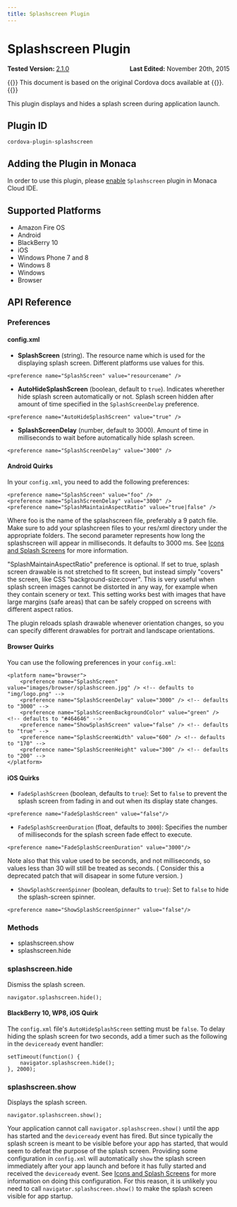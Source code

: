 ```yaml
---
title: Splashscreen Plugin
---
```


# Splashscreen Plugin

<div>
  <div  style="float: left;" align="left"><b>Tested Version: </b><a href="https://github.com/apache/cordova-plugin-splashscreen/blob/master/RELEASENOTES.md#210-jun-17-2015">2.1.0</a></div>   
  <div align="right" style="float: right;"><b>Last Edited:</b> November 20th, 2015</div>
  <br/>
</div>

{{<note>}}
This document is based on the original Cordova docs available at {{<link title="Cordova Docs" href="https://github.com/apache/cordova-plugin-splashscreen">}}.
{{</note>}}

This plugin displays and hides a splash screen during application
launch.

Plugin ID
---------

    cordova-plugin-splashscreen

Adding the Plugin in Monaca
---------------------------

In order to use this plugin, please [enable](/en/monaca_ide/manual/dependencies/cordova_plugin/#add-plugins)
`Splashscreen` plugin in Monaca Cloud IDE.

Supported Platforms
-------------------

-   Amazon Fire OS
-   Android
-   BlackBerry 10
-   iOS
-   Windows Phone 7 and 8
-   Windows 8
-   Windows
-   Browser

API Reference
-------------

### Preferences

#### config.xml

-   **SplashScreen** (string). The resource name which is used for the
    displaying splash screen. Different platforms use values for this.

<!-- -->

    <preference name="SplashScreen" value="resourcename" />

-   **AutoHideSplashScreen** (boolean, default to `true`). Indicates
    wherether hide splash screen automatically or not. Splash screen
    hidden after amount of time specified in the `SplashScreenDelay`
    preference.

<!-- -->

    <preference name="AutoHideSplashScreen" value="true" />

-   **SplashScreenDelay** (number, default to 3000). Amount of time in
    milliseconds to wait before automatically hide splash screen.

<!-- -->

    <preference name="SplashScreenDelay" value="3000" />

#### Android Quirks

In your `config.xml`, you need to add the following preferences:

    <preference name="SplashScreen" value="foo" />
    <preference name="SplashScreenDelay" value="3000" />
    <preference name="SplashMaintainAspectRatio" value="true|false" />

Where foo is the name of the splashscreen file, preferably a 9 patch
file. Make sure to add your splashcreen files to your res/xml directory
under the appropriate folders. The second parameter represents how long
the splashscreen will appear in milliseconds. It defaults to 3000 ms.
See [Icons and Splash
Screens](http://cordova.apache.org/docs/en/edge/config_ref_images.md.html)
for more information.

"SplashMaintainAspectRatio" preference is optional. If set to true,
splash screen drawable is not stretched to fit screen, but instead
simply "covers" the screen, like CSS "background-size:cover". This is
very useful when splash screen images cannot be distorted in any way,
for example when they contain scenery or text. This setting works best
with images that have large margins (safe areas) that can be safely
cropped on screens with different aspect ratios.

The plugin reloads splash drawable whenever orientation changes, so you
can specify different drawables for portrait and landscape orientations.

#### Browser Quirks

You can use the following preferences in your `config.xml`:

    <platform name="browser">
        <preference name="SplashScreen" value="images/browser/splashscreen.jpg" /> <!-- defaults to "img/logo.png" -->
        <preference name="SplashScreenDelay" value="3000" /> <!-- defaults to "3000" -->
        <preference name="SplashScreenBackgroundColor" value="green" /> <!-- defaults to "#464646" -->
        <preference name="ShowSplashScreen" value="false" /> <!-- defaults to "true" -->
        <preference name="SplashScreenWidth" value="600" /> <!-- defaults to "170" -->
        <preference name="SplashScreenHeight" value="300" /> <!-- defaults to "200" -->
    </platform>

#### iOS Quirks

-   `FadeSplashScreen` (boolean, defaults to `true`): Set to `false` to
    prevent the splash screen from fading in and out when its display
    state changes.

<!-- -->

    <preference name="FadeSplashScreen" value="false"/>

-   `FadeSplashScreenDuration` (float, defaults to `3000`): Specifies
    the number of milliseconds for the splash screen fade effect to
    execute.

<!-- -->

    <preference name="FadeSplashScreenDuration" value="3000"/>

Note also that this value used to be seconds, and not milliseconds, so
values less than 30 will still be treated as seconds. ( Consider this a
deprecated patch that will disapear in some future version. )

-   `ShowSplashScreenSpinner` (boolean, defaults to `true`): Set to
    `false` to hide the splash-screen spinner.

<!-- -->

    <preference name="ShowSplashScreenSpinner" value="false"/>

### Methods

-   splashscreen.show
-   splashscreen.hide

### splashscreen.hide

Dismiss the splash screen.

    navigator.splashscreen.hide();

#### BlackBerry 10, WP8, iOS Quirk

The `config.xml` file's `AutoHideSplashScreen` setting must be `false`.
To delay hiding the splash screen for two seconds, add a timer such as
the following in the `deviceready` event handler:

    setTimeout(function() {
        navigator.splashscreen.hide();
    }, 2000);

### splashscreen.show

Displays the splash screen.

    navigator.splashscreen.show();

Your application cannot call `navigator.splashscreen.show()` until the
app has started and the `deviceready` event has fired. But since
typically the splash screen is meant to be visible before your app has
started, that would seem to defeat the purpose of the splash screen.
Providing some configuration in `config.xml` will automatically `show`
the splash screen immediately after your app launch and before it has
fully started and received the `deviceready` event. See [Icons and
Splash
Screens](http://cordova.apache.org/docs/en/edge/config_ref_images.md.html)
for more information on doing this configuration. For this reason, it is
unlikely you need to call `navigator.splashscreen.show()` to make the
splash screen visible for app startup.
